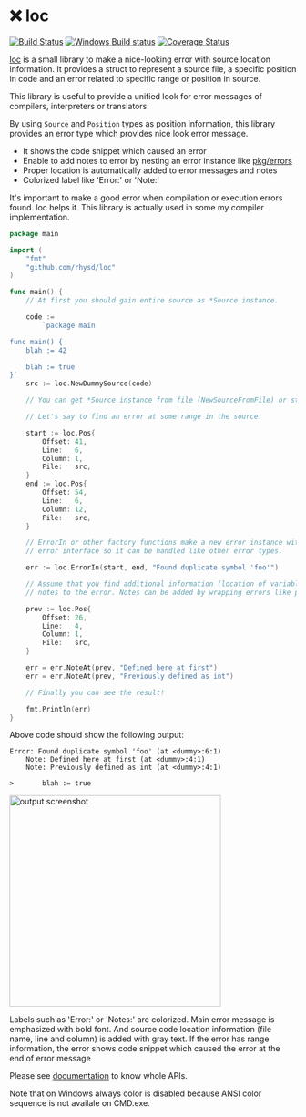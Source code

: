 :x: loc
=======
[![Build Status][build badge]][travis result]
[![Windows Build status][windows build badge]][appveyor result]
[![Coverage Status][coverage status]][coverage result]

[loc][loc document] is a small library to make a nice-looking error with source location information.
It provides a struct to represent a source file, a specific position in code and an error related to
specific range or position in source.

This library is useful to provide a unified look for error messages of compilers, interpreters or
translators.

By using `Source` and `Position` types as position information, this library provides an error
type which provides nice look error message.

- It shows the code snippet which caused an error
- Enable to add notes to error by nesting an error instance like [pkg/errors](https://github.com/pkg/errors)
- Proper location is automatically added to error messages and notes
- Colorized label like 'Error:' or 'Note:'

It's important to make a good error when compilation or execution errors found. loc helps it.
This library is actually used in some my compiler implementation.

```go
package main

import (
	"fmt"
	"github.com/rhysd/loc"
)

func main() {
	// At first you should gain entire source as *Source instance.

	code :=
		`package main

func main() {
	blah := 42

	blah := true
}`
	src := loc.NewDummySource(code)

	// You can get *Source instance from file (NewSourceFromFile) or stdin (NewSourceFromStdin) also.

	// Let's say to find an error at some range in the source.

	start := loc.Pos{
		Offset: 41,
		Line:   6,
		Column: 1,
		File:   src,
	}
	end := loc.Pos{
		Offset: 54,
		Line:   6,
		Column: 12,
		File:   src,
	}

	// ErrorIn or other factory functions make a new error instance with the range. Error instance implements
	// error interface so it can be handled like other error types.

	err := loc.ErrorIn(start, end, "Found duplicate symbol 'foo'")

	// Assume that you find additional information (location of variable and its type). Then you can add some
	// notes to the error. Notes can be added by wrapping errors like pkg/errors library.

	prev := loc.Pos{
		Offset: 26,
		Line:   4,
		Column: 1,
		File:   src,
	}

	err = err.NoteAt(prev, "Defined here at first")
	err = err.NoteAt(prev, "Previously defined as int")

	// Finally you can see the result!

	fmt.Println(err)
}
```

Above code should show the following output:

```
Error: Found duplicate symbol 'foo' (at <dummy>:6:1)
    Note: Defined here at first (at <dummy>:4:1)
    Note: Previously defined as int (at <dummy>:4:1)

>       blah := true
```

<img src="https://github.com/rhysd/ss/blob/master/loc/output.png?raw=true" width="371" alt="output screenshot"/>

Labels such as 'Error:' or 'Notes:' are colorized. Main error message is emphasized with bold font.
And source code location information (file name, line and column) is added with gray text.
If the error has range information, the error shows code snippet which caused the error at the end
of error message

Please see [documentation][loc document] to know whole APIs.

Note that on Windows always color is disabled because ANSI color sequence is not availale on CMD.exe.

[loc document]: https://godoc.org/github.com/rhysd/loc
[build badge]: https://travis-ci.org/rhysd/loc.svg?branch=master
[travis result]: https://travis-ci.org/rhysd/loc
[coverage status]: https://codecov.io/gh/rhysd/loc/branch/master/graph/badge.svg
[coverage result]: https://codecov.io/gh/rhysd/loc
[windows build badge]: https://ci.appveyor.com/api/projects/status/4d3bkiabf088gboi/branch/master?svg=true
[appveyor result]: https://ci.appveyor.com/project/rhysd/loc/branch/master
